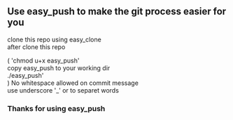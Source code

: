## Use easy_push to make the git process easier for you
clone this repo using easy_clone <br>
after clone this repo <br>

(
'chmod u+x easy_push' <br>
copy easy_push to your working dir <br>
./easy_push' <br>
)
No whitespace allowed on commit message <br>
use underscore '_' or to separet words <br>

### Thanks for using easy_push
